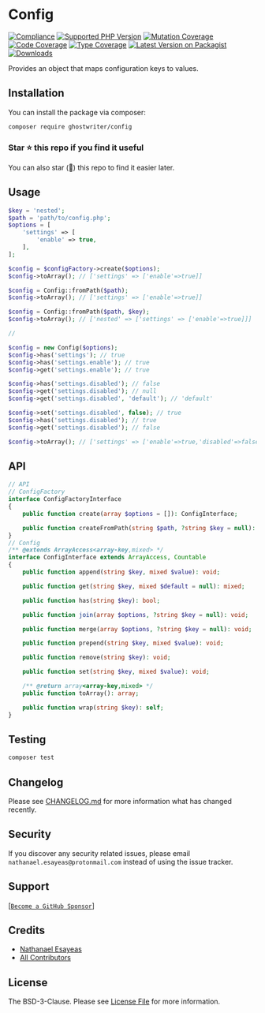 # Config

[![Compliance](https://github.com/ghostwriter/config/actions/workflows/compliance.yml/badge.svg)](https://github.com/ghostwriter/config/actions/workflows/compliance.yml)
[![Supported PHP Version](https://badgen.net/packagist/php/ghostwriter/config?color=8892bf)](https://www.php.net/supported-versions)
[![Mutation Coverage](https://img.shields.io/endpoint?style=flat&url=https%3A%2F%2Fbadge-api.stryker-mutator.io%2Fgithub.com%2Fghostwriter%2Fconfig%2Fmain)](https://dashboard.stryker-mutator.io/reports/github.com/ghostwriter/config/main)
[![Code Coverage](https://codecov.io/gh/ghostwriter/config/branch/main/graph/badge.svg)](https://codecov.io/gh/ghostwriter/config)
[![Type Coverage](https://shepherd.dev/github/ghostwriter/config/coverage.svg)](https://shepherd.dev/github/ghostwriter/config)
[![Latest Version on Packagist](https://badgen.net/packagist/v/ghostwriter/config)](https://packagist.org/packages/ghostwriter/config)
[![Downloads](https://badgen.net/packagist/dt/ghostwriter/config?color=blue)](https://packagist.org/packages/ghostwriter/config)

Provides an object that maps configuration keys to values.

## Installation

You can install the package via composer:

``` bash
composer require ghostwriter/config
```

### Star ⭐️ this repo if you find it useful

You can also star (🌟) this repo to find it easier later.

## Usage

```php
$key = 'nested';
$path = 'path/to/config.php';
$options = [
    'settings' => [
        'enable' => true,
    ],
];

$config = $configFactory->create($options);
$config->toArray(); // ['settings' => ['enable'=>true]]

$config = Config::fromPath($path);
$config->toArray(); // ['settings' => ['enable'=>true]]

$config = Config::fromPath($path, $key);
$config->toArray(); // ['nested' => ['settings' => ['enable'=>true]]]

//

$config = new Config($options);
$config->has('settings'); // true
$config->has('settings.enable'); // true
$config->get('settings.enable'); // true

$config->has('settings.disabled'); // false
$config->get('settings.disabled'); // null
$config->get('settings.disabled', 'default'); // 'default'

$config->set('settings.disabled', false); // true
$config->has('settings.disabled'); // true
$config->get('settings.disabled'); // false

$config->toArray(); // ['settings' => ['enable'=>true,'disabled'=>false]]
```

## API

```php
// API
// ConfigFactory
interface ConfigFactoryInterface
{
    public function create(array $options = []): ConfigInterface;

    public function createFromPath(string $path, ?string $key = null): ConfigInterface;
}
// Config
/** @extends ArrayAccess<array-key,mixed> */
interface ConfigInterface extends ArrayAccess, Countable
{
    public function append(string $key, mixed $value): void;

    public function get(string $key, mixed $default = null): mixed;

    public function has(string $key): bool;

    public function join(array $options, ?string $key = null): void;

    public function merge(array $options, ?string $key = null): void;

    public function prepend(string $key, mixed $value): void;

    public function remove(string $key): void;

    public function set(string $key, mixed $value): void;

    /** @return array<array-key,mixed> */
    public function toArray(): array;

    public function wrap(string $key): self;
}
```

## Testing

``` bash
composer test
```

## Changelog

Please see [CHANGELOG.md](./CHANGELOG.md) for more information what has changed recently.

## Security

If you discover any security related issues, please email `nathanael.esayeas@protonmail.com` instead of using the issue tracker.

## Support

[[`Become a GitHub Sponsor`](https://github.com/sponsors/ghostwriter)]

## Credits

- [Nathanael Esayeas](https://github.com/ghostwriter)
- [All Contributors](https://github.com/ghostwriter/config/contributors)

## License

The BSD-3-Clause. Please see [License File](./LICENSE) for more information.
